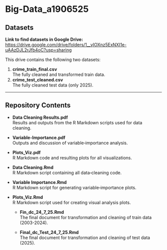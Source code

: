 # Big-Data_a1906525

## Datasets

**Link to find datasets in Google Drive:**  
https://drive.google.com/drive/folders/1__yIOXnz5ExNXI1e-uAAzDJL2rJfb4oC?usp=sharing

This drive contains the following two datasets:

1. **crime_train_final.csv**  
   The fully cleaned and transformed train data. 
2. **crime_test_cleaned.csv**  
   The fully cleaned test data (only 2025).  

---

## Repository Contents

- **Data Cleaning Results.pdf**  
  Results and outputs from the R Markdown scripts used for data cleaning.

- **Variable-Importance.pdf**  
  Outputs and discussion of variable‐importance analysis.

- **Plots_Viz.pdf**  
  R Markdown code and resulting plots for all visualizations.

- **Data Cleaning.Rmd**  
  R Markdown script containing all data‐cleaning code.

- **Variable Importance.Rmd**  
  R Markdown script for generating variable‐importance plots.

- **Plots_Viz.Rmd**  
  R Markdown script used for creating visual analysis plots.

  - **Fin_dc_24_7_25.Rmd**  
 The final document for transformation and cleaning of train data (2003-2024).

  - **Final_dc_Test_24_7_25.Rmd**  
The final document for transformation and cleaning of test data (2025).

  
